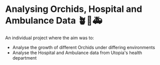# Analysing Orchids, Hospital and Ambulance Data 🪴🏥🚑
An individual project where the aim was to:
- Analyse the growth of different Orchids under differing environments
- Analyse the Hospital and Ambulance data from Utopia's health department
